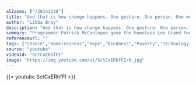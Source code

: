 ```yaml
---
aliases: ["/20141230"]
title: "And that is how change happens. One gesture. One person. One moment at a time."
author: "Libba Bray"
description: "And that is how change happens. One gesture. One person. One moment at a time. - Libba Bray quotes from GetInspired365.com"
summary: "Programmer Patrick McConlogue gave the homeless Leo Grand two options – 'Either I give you $100 right now that you can spend in any way you want. Or, I will come back with a latpop and teach you how to code.' Leo went for option number two, and this is his inspiring story on what happened next."
referenceurl: ""
tags: ["Chance","Homelessness","Hope","Kindness","Poverty","Technology","_hof","_featured"]
source: "youtube"
videoid: "SctCxERhfFI"
image: "https://img.youtube.com/vi/SctCxERhfFI/0.jpg"
---
```


{{< youtube SctCxERhfFI >}}
